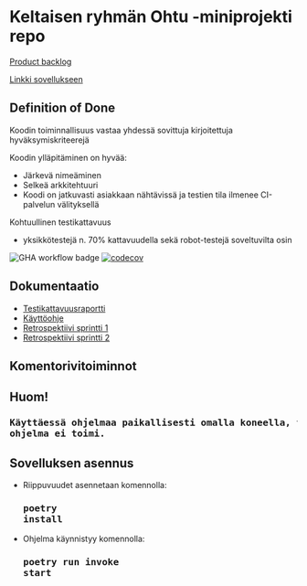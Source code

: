 # Keltaisen ryhmän Ohtu -miniprojekti repo

[Product backlog](https://docs.google.com/spreadsheets/d/e/2PACX-1vTBRvMHFcpm47yrNZhur4q50_rPGXJ9hRW-U_Ia8FFg1hVNZNbn1Q6GyrQVcuvJ6rLPPdnbpsfF2DFl/pubhtml)

[Linkki sovellukseen](https://ohtu-references.fly.dev/)
 
## Definition of Done

Koodin toiminnallisuus vastaa yhdessä sovittuja kirjoitettuja hyväksymiskriteerejä

Koodin ylläpitäminen on hyvää:
- Järkevä nimeäminen
- Selkeä arkkitehtuuri
- Koodi on jatkuvasti asiakkaan nähtävissä ja testien tila ilmenee CI-palvelun välityksellä

Kohtuullinen testikattavuus
- yksikkötestejä n. 70% kattavuudella sekä robot-testejä soveltuvilta osin
 
![GHA workflow badge](https://github.com/roosahut/ohtu-miniprojekti/workflows/CI/badge.svg)
[![codecov](https://codecov.io/gh/roosahut/ohtu-miniprojekti/branch/master/graph/badge.svg?token=Um66kxj2Ox)](https://codecov.io/gh/roosahut/ohtu-miniprojekti)

## Dokumentaatio
- [Testikattavuusraportti](https://github.com/roosahut/ohtu-miniprojekti/blob/master/documentation/coverage_report.png)
- [Käyttöohje](https://github.com/roosahut/ohtu-miniprojekti/blob/master/documentation/instructions.md)<br>
- [Retrospektiivi sprintti 1](https://github.com/roosahut/ohtu-miniprojekti/blob/master/documentation/retro1.md)<br>
- [Retrospektiivi sprintti 2](https://github.com/roosahut/ohtu-miniprojekti/blob/master/documentation/retro2.md)<br>


## Komentorivitoiminnot
<h2>Huom!</h2> 
<h3><pre>Käyttäessä ohjelmaa paikallisesti omalla koneella, tulee tietokannan osoite määritellä .env-ympäristömuuttujaan, muuten
ohjelma ei toimi.</pre></h3>

## Sovelluksen asennus
- Riippuvuudet asennetaan komennolla: <h3><pre>poetry install</pre></h3>

- Ohjelma käynnistyy komennolla: <h3><pre>poetry run invoke start</pre></h3>
